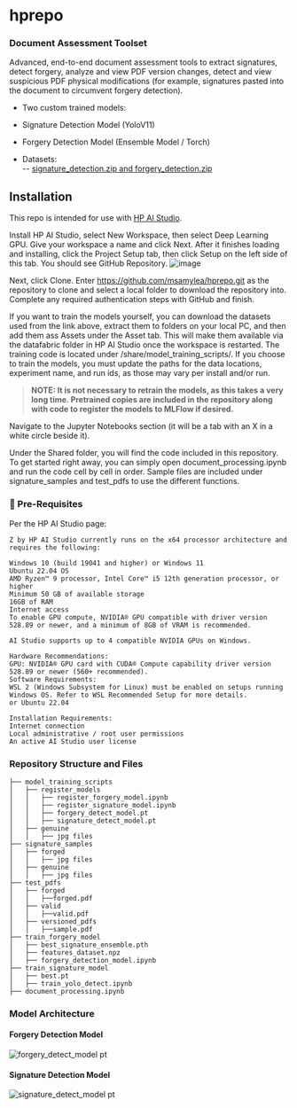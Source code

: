 # hprepo
 
### Document Assessment Toolset

Advanced, end-to-end document assessment tools to extract signatures, detect forgery, analyze and view PDF version changes, detect and view suspicious PDF physical modifications (for example, signatures pasted into the document to circumvent forgery detection).

- Two custom trained models:
 - Signature Detection Model (YoloV11)
 - Forgery Detection Model (Ensemble Model / Torch)

- Datasets:  
-- [signature_detection.zip and forgery_detection.zip](https://drive.google.com/drive/folders/1vsTLWSvGFWEsAqAYu8qpZ-VBWBY6AY1z?usp=sharingp:// "signature_detection.zip and forgery_detection.zip")



## Installation
This repo is intended for use with [HP AI Studio](https://zdocs.datascience.hp.com/downloads).

Install HP AI Studio, select New Workspace, then select Deep Learning GPU. Give your workspace a name and click Next. 
After it finishes loading and installing, click the Project Setup tab, then click Setup on the left side of this tab.  You should see GitHub Repository.
![image](https://github.com/user-attachments/assets/df905f70-f0e6-4d51-8133-1c31c06de862)

Next, click Clone. Enter https://github.com/msamylea/hprepo.git as the repository to clone and select a local folder to download the repository into.  Complete any required authentication steps with GitHub and finish.

If you want to train the models yourself, you can download the datasets used from the link above, extract them to folders on your local PC, and then add them ass Assets under the Asset tab.  This will make them available via the datafabric folder in HP AI Studio once the workspace is restarted. The training code is located under /share/model_training_scripts/.  If you choose to train the models, you must update the paths for the data locations, experiment name, and run ids, as those may vary per install and/or run.

> **NOTE: It is not necessary to retrain the models, as this takes a very long time.  Pretrained copies are included in the repository along with code to register the models to MLFlow if desired.**

Navigate to the Jupyter Notebooks section (it will be a tab with an X in a white circle beside it).  

Under the Shared folder, you will find the code included in this repository.  To get started right away, you can simply open document_processing.ipynb and run the code cell by cell in order.  Sample files are included under signature_samples and test_pdfs to use the different functions.


### :notebook: Pre-Requisites
Per the HP AI Studio page:
```
Z by HP AI Studio currently runs on the x64 processor architecture and requires the following:

Windows 10 (build 19041 and higher) or Windows 11
Ubuntu 22.04 OS
AMD Ryzen™ 9 processor, Intel Core™ i5 12th generation processor, or higher
Minimum 50 GB of available storage
16GB of RAM
Internet access
To enable GPU compute, NVIDIA® GPU compatible with driver version 528.89 or newer, and a minimum of 8GB of VRAM is recommended.

AI Studio supports up to 4 compatible NVIDIA GPUs on Windows.

Hardware Recommendations:
GPU: NVIDIA® GPU card with CUDA® Compute capability driver version 528.89 or newer (560+ recommended).
Software Requirements:
WSL 2 (Windows Subsystem for Linux) must be enabled on setups running Windows OS. Refer to WSL Recommended Setup for more details.
or Ubuntu 22.04

Installation Requirements:
Internet connection
Local administrative / root user permissions
An active AI Studio user license
```
  
### Repository Structure and Files

```
├── model_training_scripts
│   ├── register_models
│   │   ├── register_forgery_model.ipynb
│   │   ├── register_signature_model.ipynb
│   │   ├── forgery_detect_model.pt
│   │   ├── signature_detect_model.pt
│   ├── genuine
│   │   ├── jpg files
├── signature_samples
│   ├── forged
│   │   ├── jpg files
│   ├── genuine
│   │   ├── jpg files
├── test_pdfs
│   ├── forged
│   │   ├──forged.pdf
│   ├── valid
│   │   ├──valid.pdf
│   ├── versioned_pdfs
│   │   ├──sample.pdf
├── train_forgery_model
│   ├── best_signature_ensemble.pth
│   ├── features_dataset.npz
│   ├── forgery_detection_model.ipynb
├── train_signature_model
│   ├── best.pt
│   ├── train_yolo_detect.ipynb
├── document_processing.ipynb
```

### Model Architecture
#### Forgery Detection Model

![forgery_detect_model pt](https://github.com/user-attachments/assets/8c3d69dc-69a0-4eb1-ae04-a96f805cc392)

#### Signature Detection Model

![signature_detect_model pt](https://github.com/user-attachments/assets/e1be1a1d-e96a-406d-bc5c-73f3ff191020)
